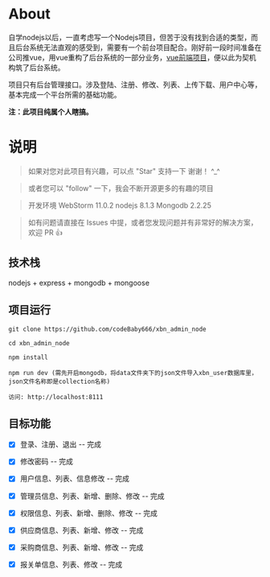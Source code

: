 # About

自学nodejs以后，一直考虑写一个Nodejs项目，但苦于没有找到合适的类型，而且后台系统无法直观的感受到，需要有一个前台项目配合。刚好前一段时间准备在公司推vue，用vue重构了后台系统的一部分业务，[vue前端项目](https://github.com/codeBaby666/xbn_admin)，便以此为契机构筑了后台系统。

项目只有后台管理接口。涉及登陆、注册、修改、列表、上传下载、用户中心等，基本完成一个平台所需的基础功能。

__注：此项目纯属个人瞎搞。__


# 说明

>  如果对您对此项目有兴趣，可以点 "Star" 支持一下 谢谢！ ^_^

>  或者您可以 "follow" 一下，我会不断开源更多的有趣的项目

>  开发环境 WebStorm 11.0.2  nodejs 8.1.3  Mongodb 2.2.25

>  如有问题请直接在 Issues 中提，或者您发现问题并有非常好的解决方案，欢迎 PR 👍


## 技术栈

nodejs + express + mongodb + mongoose


## 项目运行


```
git clone https://github.com/codeBaby666/xbn_admin_node 

cd xbn_admin_node

npm install

npm run dev (需先开启mongodb，将data文件夹下的json文件导入xbn_user数据库里，json文件名称即是collection名称)

访问: http://localhost:8111

```

## 目标功能

- [x] 登录、注册、退出 -- 完成
- [x] 修改密码 -- 完成
- [x] 用户信息、列表、信息修改 -- 完成
- [x] 管理员信息、列表、新增、删除、修改 -- 完成
- [x] 权限信息、列表、新增、删除、修改 -- 完成
- [x] 供应商信息、列表、新增、修改 -- 完成
- [x] 采购商信息、列表、新增、修改 -- 完成
- [x] 报关单信息、列表、修改 -- 完成




